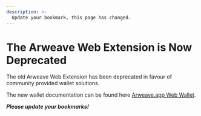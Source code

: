 ```yaml
---
description: >-
  Update your bookmark, this page has changed.
---
```


# The Arweave Web Extension is Now Deprecated

The old Arweave Web Extension has been deprecated in favour of community provided wallet solutions.

The new wallet documentation can be found here [Arweave.app Web Wallet](/wallets/arweave-wallet.md).

***Please update your bookmarks!***